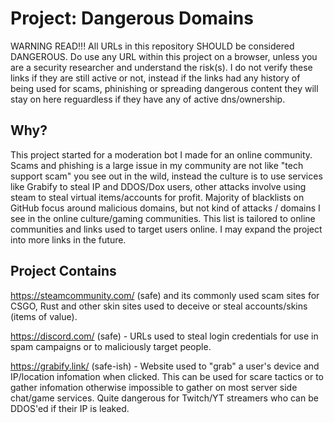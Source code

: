 # Project: Dangerous Domains
WARNING READ!!! All URLs in this repository SHOULD be considered DANGEROUS. Do use any URL within this project on a browser, unless you are a security researcher and understand the risk(s). I do not verify these links if they are still active or not, instead if the links had any history of being used for scams, phinishing or spreading dangerous content they will stay on here reguardless if they have any of active dns/ownership.

## Why?
This project started for a moderation bot I made for an online community. Scams and phishing is a large issue in my community are not like "tech support scam" you see out in the wild, instead the culture is to use services like Grabify to steal IP and DDOS/Dox users, other attacks involve using steam to steal virtual items/accounts for profit. Majority of blacklists on GitHub focus around malicious domains, but not kind of attacks / domains I see in the online culture/gaming communities. This list is tailored to online communities and links used to target users online. I may expand the project into more links in the future.

## Project Contains
https://steamcommunity.com/ (safe) and its commonly used scam sites for CSGO, Rust and other skin sites used to deceive or steal accounts/skins (items of value).
  
https://discord.com/ (safe)  - URLs used to steal login credentials for use in spam campaigns or to maliciously target people.

https://grabify.link/ (safe-ish)  - Website used to "grab" a user's device and IP/location infomation when clicked. This can be used for scare tactics or to gather infomation otherwise impossible to gather on most server side chat/game services. Quite dangerous for Twitch/YT streamers who can be DDOS'ed if their IP is leaked.
